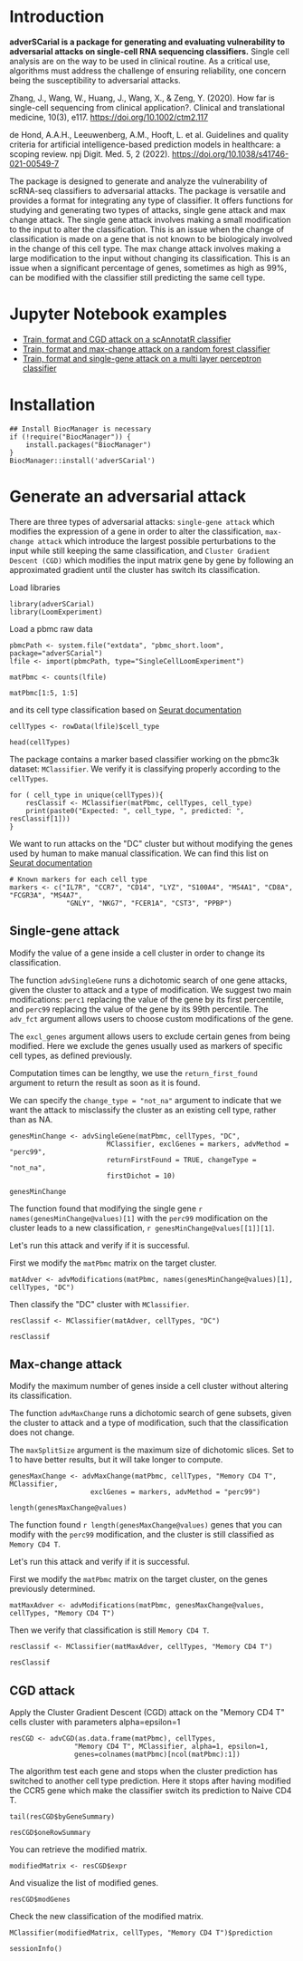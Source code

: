 
# Introduction
**adverSCarial is a package for generating and evaluating vulnerability to adversarial attacks on single-cell RNA sequencing classifiers.**
Single cell analysis are on the way to be used in clinical routine. As a critical use, algorithms must address the challenge of ensuring reliability, one concern being the susceptibility to adversarial attacks.


Zhang, J., Wang, W., Huang, J., Wang, X., & Zeng, Y. (2020). How far is single-cell sequencing from clinical application?. Clinical and translational medicine, 10(3), e117. https://doi.org/10.1002/ctm2.117

de Hond, A.A.H., Leeuwenberg, A.M., Hooft, L. et al. Guidelines and quality criteria for artificial intelligence-based prediction models in healthcare: a scoping review. npj Digit. Med. 5, 2 (2022). https://doi.org/10.1038/s41746-021-00549-7


The package is designed to generate and analyze the vulnerability of scRNA-seq classifiers to adversarial attacks. The package is versatile and provides a format for integrating
any type of classifier. It offers functions for studying and generating two types of attacks, single gene attack and max change attack.
The single gene attack involves making a small modification to the input to alter the classification. This is an issue when the change of classification is made on a gene that is not known to be biologicaly involved in the change of this cell type.
The max change attack involves making a large modification to the input without changing its classification. This is an issue when a significant percentage of genes, sometimes as high as 99%, can be modified with the classifier still predicting the same cell type.

# Jupyter Notebook examples
- [Train, format and CGD attack on a scAnnotatR classifier](https://github.com/GhislainFievet/adverSCarial_article/blob/master/04_train_and_attack_scAnnotatR.ipynb)
- [Train, format and max-change attack on a random forest classifier](https://github.com/GhislainFievet/adverSCarial_article/blob/master/05_train_format_random_forest_classifier_scRF.ipynb)
- [Train, format and single-gene attack on a multi layer perceptron classifier](https://github.com/GhislainFievet/adverSCarial_article/blob/master/06_train_format_classifier_scMLP.ipynb)


# Installation
```{r installation, eval=FALSE}
## Install BiocManager is necessary
if (!require("BiocManager")) {
    install.packages("BiocManager")
}
BiocManager::install('adverSCarial')
```

# Generate an adversarial attack

There are three types of adversarial attacks: `single-gene attack` which modifies the expression of a gene in order to alter the classification, `max-change attack` which introduce the largest possible perturbations to the input while still keeping the same classification, and `Cluster Gradient Descent (CGD)` which modifies the input matrix gene by gene by following an approximated gradient until the cluster has switch its classification.

Load libraries

```{r load libraries, warning = FALSE, message=FALSE}
library(adverSCarial)
library(LoomExperiment)
```

Load a pbmc raw data

```{r min change attack, message=FALSE, warning = FALSE}
pbmcPath <- system.file("extdata", "pbmc_short.loom", package="adverSCarial")
lfile <- import(pbmcPath, type="SingleCellLoomExperiment")
```

```{r extract matrix data}
matPbmc <- counts(lfile)
```

```{r visualize1, message=FALSE, warning = FALSE}
matPbmc[1:5, 1:5]
```


and its cell type classification based on [Seurat documentation](https://satijalab.org/seurat/articles/pbmc3k_tutorial.html)
```{r load annnots, message=FALSE, warning = FALSE}
cellTypes <- rowData(lfile)$cell_type
```

```{r visualize2, message=FALSE, warning = FALSE}
head(cellTypes)
```

The package contains a marker based classifier working on the pbmc3k dataset: `MClassifier`.
We verify it is classifying properly according to the `cellTypes`.

```{r first classif, message=FALSE}
for ( cell_type in unique(cellTypes)){
    resClassif <- MClassifier(matPbmc, cellTypes, cell_type)
    print(paste0("Expected: ", cell_type, ", predicted: ", resClassif[1]))
}
```

We want to run attacks on the "DC" cluster but without modifying the genes used by human to make manual classification. We can find this list on [Seurat documentation](https://satijalab.org/seurat/articles/pbmc3k_tutorial.html)

```{r markers}
# Known markers for each cell type
markers <- c("IL7R", "CCR7", "CD14", "LYZ", "S100A4", "MS4A1", "CD8A", "FCGR3A", "MS4A7",
              "GNLY", "NKG7", "FCER1A", "CST3", "PPBP")
```

## Single-gene attack

Modify the value of a gene inside a cell cluster in order to change its classification.

The function `advSingleGene` runs a dichotomic search of one gene attacks, given the cluster to attack and a type of modification. We suggest two main modifications: `perc1` replacing the value of the gene by its first percentile, and `perc99` replacing the value of the gene by its 99th percentile. The `adv_fct` argument allows users to choose custom modifications of the gene.

The `excl_genes` argument allows users to exclude certain genes from being modified. Here we exclude the genes usually used as markers of specific cell types, as defined previously.

Computation times can be lengthy, we use the `return_first_found` argument to return the result as soon as it is found.

We can specify the `change_type = "not_na"` argument to indicate that we want the attack to misclassify the cluster as an existing cell type, rather than as NA.

```{r search min change attack, message=FALSE, warning = FALSE}
genesMinChange <- advSingleGene(matPbmc, cellTypes, "DC",
                        MClassifier, exclGenes = markers, advMethod = "perc99",
                        returnFirstFound = TRUE, changeType = "not_na",
                        firstDichot = 10)
```
```{r search min change attack bis, warning = FALSE}
genesMinChange
```

The function found that modifying the single gene `r names(genesMinChange@values)[1]` with the `perc99` modification on the cluster leads to a new classification, `r genesMinChange@values[[1]][1]`.

Let's run this attack and verify if it is successful.

First we modify the `matPbmc` matrix on the target cluster.

```{r run min change attack, message=FALSE, warning = FALSE}
matAdver <- advModifications(matPbmc, names(genesMinChange@values)[1], cellTypes, "DC")
```

Then classify the "DC" cluster with `MClassifier`.
```{r verify the min change attack, warning = FALSE, message = FALSE}
resClassif <- MClassifier(matAdver, cellTypes, "DC")
```
```{r verify the min change attack bis, warning = FALSE}
resClassif
```

## Max-change attack

Modify the maximum number of genes inside a cell cluster without altering its classification.

The function `advMaxChange` runs a dichotomic search of gene subsets, given the cluster to attack and a type of modification, such that the classification does not change.

The `maxSplitSize` argument is the maximum size of dichotomic slices. Set to 1 to have better results, but it will take longer to compute.

```{r search max change attack, warning = FALSE, message=FALSE}
genesMaxChange <- advMaxChange(matPbmc, cellTypes, "Memory CD4 T", MClassifier,
                    exclGenes = markers, advMethod = "perc99")
```
```{r search max change attack bis, warning = FALSE}
length(genesMaxChange@values)
```


The function found `r length(genesMaxChange@values)` genes that you can modify with the `perc99` modification, and the cluster is still classified as `Memory CD4 T`.

Let's run this attack and verify if it is successful.

First we modify the `matPbmc` matrix on the target cluster, on the genes previously determined.

```{r run max change attack, message=FALSE, warning=FALSE}
matMaxAdver <- advModifications(matPbmc, genesMaxChange@values, cellTypes, "Memory CD4 T")
```

Then we verify that classification is still `Memory CD4 T`.
```{r verify max change attack, warning = FALSE, message=FALSE}
resClassif <- MClassifier(matMaxAdver, cellTypes, "Memory CD4 T")
```
```{r verify max change attack bis, warning = FALSE}
resClassif
```


## CGD attack

Apply the Cluster Gradient Descent (CGD) attack on the "Memory CD4 T" cells cluster with parameters alpha=epsilon=1

```{r CGD1, warning = FALSE}
resCGD <- advCGD(as.data.frame(matPbmc), cellTypes,
                "Memory CD4 T", MClassifier, alpha=1, epsilon=1,
                genes=colnames(matPbmc)[ncol(matPbmc):1])
```

The algorithm test each gene and stops when the cluster prediction has switched
to another cell type prediction. Here it stops after having modified the CCR5 gene which make the classifier switch its prediction to Naive CD4 T.

```{r CGD2, warning = FALSE}
tail(resCGD$byGeneSummary)
```
```{r CGD2_bis, warning = FALSE}
resCGD$oneRowSummary
```
You can retrieve the modified matrix.

```{r CGD3, warning = FALSE}
modifiedMatrix <- resCGD$expr
```

And visualize the list of modified genes.

```{r CGD4, warning = FALSE}
resCGD$modGenes
```

Check the new classification of the modified matrix.

```{r CGD5, warning = FALSE}
MClassifier(modifiedMatrix, cellTypes, "Memory CD4 T")$prediction
```

```{r session info}
sessionInfo()
```
